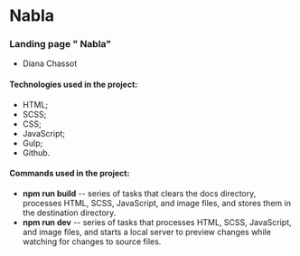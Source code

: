 # Nabla

### Landing page " Nabla"
* Diana Chassot

#### Technologies used in the project:
* HTML;
* SCSS;
* CSS;
* JavaScript;
* Gulp;
* Github.

#### Commands used in the project:
* __npm run build__ -- series of tasks that clears the docs directory, processes HTML, SCSS, JavaScript, and image files, and stores them in the destination directory.
* __npm run dev__ -- series of tasks that processes HTML, SCSS, JavaScript, and image files, and starts a local server to preview changes while watching for changes to source files.
